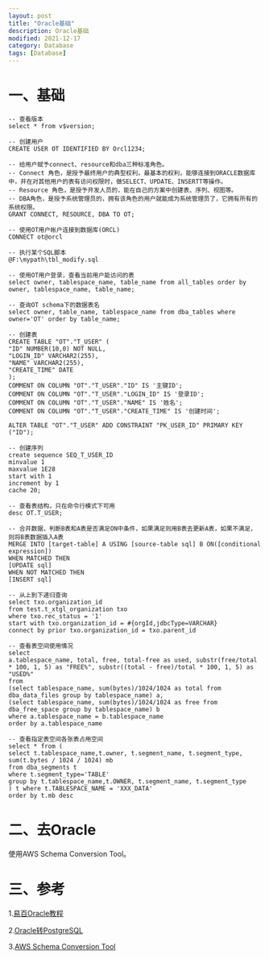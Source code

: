 ```yaml
---
layout: post
title: "Oracle基础"
description: Oracle基础
modified: 2021-12-17
category: Database
tags: [Database]
---
```


# 一、基础

    -- 查看版本
    select * from v$version;

    -- 创建用户
    CREATE USER OT IDENTIFIED BY Orcl1234;

    -- 给用户赋予connect、resource和dba三种标准角色。
    -- Connect 角色，是授予最终用户的典型权利，最基本的权利，能够连接到ORACLE数据库中，并在对其他用户的表有访问权限时，做SELECT、UPDATE、INSERTT等操作。
    -- Resource 角色，是授予开发人员的，能在自己的方案中创建表、序列、视图等。
    -- DBA角色，是授予系统管理员的，拥有该角色的用户就能成为系统管理员了，它拥有所有的系统权限。
    GRANT CONNECT, RESOURCE, DBA TO OT;

    -- 使用OT用户帐户连接到数据库(ORCL)
    CONNECT ot@orcl

    -- 执行某个SQL脚本
    @F:\mypath\tbl_modify.sql

    -- 使用OT用户登录，查看当前用户能访问的表
    select owner, tablespace_name, table_name from all_tables order by owner, tablespace_name, table_name;
    
    -- 查询OT schema下的数据表名
    select owner, table_name, tablespace_name from dba_tables where owner='OT' order by table_name;

    -- 创建表
    CREATE TABLE "OT"."T_USER" (
    "ID" NUMBER(10,0) NOT NULL,
    "LOGIN_ID" VARCHAR2(255),
    "NAME" VARCHAR2(255),
    "CREATE_TIME" DATE
    );
    COMMENT ON COLUMN "OT"."T_USER"."ID" IS '主键ID';
    COMMENT ON COLUMN "OT"."T_USER"."LOGIN_ID" IS '登录ID';
    COMMENT ON COLUMN "OT"."T_USER"."NAME" IS '姓名';
    COMMENT ON COLUMN "OT"."T_USER"."CREATE_TIME" IS '创建时间';
    
    ALTER TABLE "OT"."T_USER" ADD CONSTRAINT "PK_USER_ID" PRIMARY KEY ("ID");

    -- 创建序列
    create sequence SEQ_T_USER_ID
    minvalue 1
    maxvalue 1E28
    start with 1
    increment by 1
    cache 20;

    -- 查看表结构，只在命令行模式下可用
    desc OT.T_USER;

    -- 合并数据，判断B表和A表是否满足ON中条件，如果满足则用B表去更新A表，如果不满足，则将B表数据插入A表
    MERGE INTO [target-table] A USING [source-table sql] B ON([conditional expression])
    WHEN MATCHED THEN
    [UPDATE sql]
    WHEN NOT MATCHED THEN
    [INSERT sql]

    -- 从上到下递归查询
    select txo.organization_id
    from test.t_xtgl_organization txo
    where txo.rec_status = '1'
    start with txo.organization_id = #{orgId,jdbcType=VARCHAR}
    connect by prior txo.organization_id = txo.parent_id

    -- 查看表空间使用情况
    select
    a.tablespace_name, total, free, total-free as used, substr(free/total * 100, 1, 5) as "FREE%", substr((total - free)/total * 100, 1, 5) as "USED%"
    from
    (select tablespace_name, sum(bytes)/1024/1024 as total from dba_data_files group by tablespace_name) a,
    (select tablespace_name, sum(bytes)/1024/1024 as free from dba_free_space group by tablespace_name) b
    where a.tablespace_name = b.tablespace_name
    order by a.tablespace_name

    -- 查看指定表空间各张表占用空间
    select * from (
    select t.tablespace_name,t.owner, t.segment_name, t.segment_type, sum(t.bytes / 1024 / 1024) mb
    from dba_segments t
    where t.segment_type='TABLE'
    group by t.tablespace_name,t.OWNER, t.segment_name, t.segment_type
    ) t where t.TABLESPACE_NAME = 'XXX_DATA'
    order by t.mb desc


# 二、去Oracle

使用AWS Schema Conversion Tool。

# 三、参考

1.[易百Oracle教程](https://www.yiibai.com/oracle)

2.[Oracle转PostgreSQL](https://blog.csdn.net/a13131234/article/details/110677786)

3.[AWS Schema Conversion Tool](https://docs.aws.amazon.com/zh_cn/SchemaConversionTool/latest/userguide/CHAP_Installing.html)